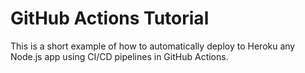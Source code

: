 # GitHub Actions Tutorial

This is a short example of how to automatically deploy to Heroku any Node.js app using CI/CD pipelines in GitHub Actions.

